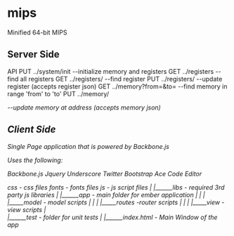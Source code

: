 mips
====

Minified 64-bit MIPS


Server Side
------------------------------
API
PUT ../system/init    --initialize memory and registers
GET ../registers      --find all registers
GET ../registers/<id> --find register
PUT ../registers/<id> --update register (accepts register json)
GET ../memory?from=<startAddress>&to=<endAddress>  --find memory in range 'from' to 'to'
PUT ../memory/<address>  --update memory at address (accepts memory json)


Client Side
------------------------------
Single Page application that is powered by Backbone.js

Uses the following:

Backbone.js
Jquery
Underscore
Twitter Bootstrap
Ace Code Editor

css - css files
fonts - fonts files
js - js script files
|
|______libs - required 3rd party js libraries
|
|______app - main folder for ember application 
|        |
|        |_____model - model scripts
|        |
|        |_____routes -router scripts
|        |
|        |_____view - view scripts
|        
|______test - folder for unit tests
|
|______index.html - Main Window of the app
